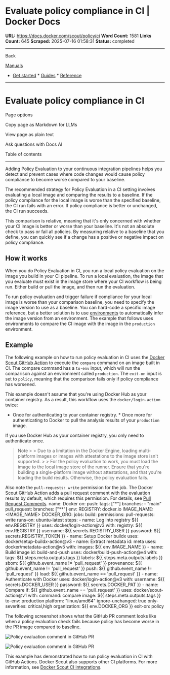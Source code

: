 # Evaluate policy compliance in CI | Docker Docs

**URL:** https://docs.docker.com/scout/policy/ci
**Word Count:** 1581
**Links Count:** 645
**Scraped:** 2025-07-16 01:58:31
**Status:** completed

---

Back

[Manuals](https://docs.docker.com/manuals/)

  * [Get started](https://docs.docker.com/get-started/)   * [Guides](https://docs.docker.com/guides/)   * [Reference](https://docs.docker.com/reference/)

* * *

# Evaluate policy compliance in CI

Page options

Copy page as Markdown for LLMs

View page as plain text

Ask questions with Docs AI

Table of contents

* * *

Adding Policy Evaluation to your continuous integration pipelines helps you detect and prevent cases where code changes would cause policy compliance to become worse compared to your baseline.

The recommended strategy for Policy Evaluation in a CI setting involves evaluating a local image and comparing the results to a baseline. If the policy compliance for the local image is worse than the specified baseline, the CI run fails with an error. If policy compliance is better or unchanged, the CI run succeeds.

This comparison is relative, meaning that it's only concerned with whether your CI image is better or worse than your baseline. It's not an absolute check to pass or fail all policies. By measuring relative to a baseline that you define, you can quickly see if a change has a positive or negative impact on policy compliance.

## How it works

When you do Policy Evaluation in CI, you run a local policy evaluation on the image you build in your CI pipeline. To run a local evaluation, the image that you evaluate must exist in the image store where your CI workflow is being run. Either build or pull the image, and then run the evaluation.

To run policy evaluation and trigger failure if compliance for your local image is worse than your comparison baseline, you need to specify the image version to use as a baseline. You can hard-code a specific image reference, but a better solution is to use [environments](https://docs.docker.com/scout/integrations/environment/) to automatically infer the image version from an environment. The example that follows uses environments to compare the CI image with the image in the `production` environment.

## Example

The following example on how to run policy evaluation in CI uses the [Docker Scout GitHub Action](https://github.com/marketplace/actions/docker-scout) to execute the `compare` command on an image built in CI. The compare command has a `to-env` input, which will run the comparison against an environment called `production`. The `exit-on` input is set to `policy`, meaning that the comparison fails only if policy compliance has worsened.

This example doesn't assume that you're using Docker Hub as your container registry. As a result, this workflow uses the `docker/login-action` twice:

  * Once for authenticating to your container registry.   * Once more for authenticating to Docker to pull the analysis results of your `production` image.

If you use Docker Hub as your container registry, you only need to authenticate once.

> Note >  > Due to a limitation in the Docker Engine, loading multi-platform images or images with attestations to the image store isn't supported. >  > For the policy evaluation to work, you must load the image to the local image store of the runner. Ensure that you're building a single-platform image without attestations, and that you're loading the build results. Otherwise, the policy evaluation fails.

Also note the `pull-requests: write` permission for the job. The Docker Scout GitHub Action adds a pull request comment with the evaluation results by default, which requires this permission. For details, see [Pull Request Comments](https://github.com/docker/scout-action#pull-request-comments).               name: Docker          on:       push:         tags: ["*"]         branches:           - "main"       pull_request:         branches: ["**"]          env:       REGISTRY: docker.io       IMAGE_NAME: <IMAGE_NAME>       DOCKER_ORG: <ORG>          jobs:       build:         permissions:           pull-requests: write              runs-on: ubuntu-latest         steps:           - name: Log into registry ${{ env.REGISTRY }}             uses: docker/login-action@v3             with:               registry: ${{ env.REGISTRY }}               username: ${{ secrets.REGISTRY_USER }}               password: ${{ secrets.REGISTRY_TOKEN }}                      - name: Setup Docker buildx             uses: docker/setup-buildx-action@v3                - name: Extract metadata             id: meta             uses: docker/metadata-action@v5             with:               images: ${{ env.IMAGE_NAME }}                - name: Build image             id: build-and-push             uses: docker/build-push-action@v4             with:               tags: ${{ steps.meta.outputs.tags }}               labels: ${{ steps.meta.outputs.labels }}               sbom: ${{ github.event_name != 'pull_request' }}               provenance: ${{ github.event_name != 'pull_request' }}               push: ${{ github.event_name != 'pull_request' }}               load: ${{ github.event_name == 'pull_request' }}                - name: Authenticate with Docker             uses: docker/login-action@v3             with:               username: ${{ secrets.DOCKER_USER }}               password: ${{ secrets.DOCKER_PAT }}                - name: Compare             if: ${{ github.event_name == 'pull_request' }}             uses: docker/scout-action@v1             with:               command: compare               image: ${{ steps.meta.outputs.tags }}               to-env: production               platform: "linux/amd64"               ignore-unchanged: true               only-severities: critical,high               organization: ${{ env.DOCKER_ORG }}               exit-on: policy

The following screenshot shows what the GitHub PR comment looks like when a policy evaluation check fails because policy has become worse in the PR image compared to baseline.

![Policy evaluation comment in GitHub PR](https://docs.docker.com/scout/images/scout-policy-eval-ci.webp)

![Policy evaluation comment in GitHub PR](https://docs.docker.com/scout/images/scout-policy-eval-ci.webp)

This example has demonstrated how to run policy evaluation in CI with GitHub Actions. Docker Scout also supports other CI platforms. For more information, see [Docker Scout CI integrations](https://docs.docker.com/scout/integrations/#continuous-integration).